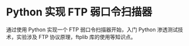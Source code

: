 # Python 实现 FTP 弱口令扫描器

通过使用 Python 实现一个 FTP 弱口令扫描器开始，入门 Python 渗透测试技术，实验涉及 FTP 协议原理，ftplib 库的使用等知识点。